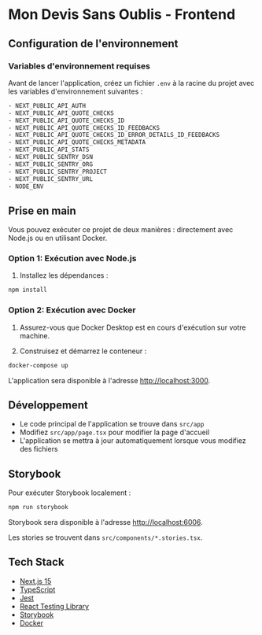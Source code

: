 # Mon Devis Sans Oublis - Frontend

## Configuration de l'environnement

### Variables d'environnement requises

Avant de lancer l'application, créez un fichier `.env` à la racine du projet avec les variables d'environnement suivantes :

```bash copy
- NEXT_PUBLIC_API_AUTH
- NEXT_PUBLIC_API_QUOTE_CHECKS
- NEXT_PUBLIC_API_QUOTE_CHECKS_ID
- NEXT_PUBLIC_API_QUOTE_CHECKS_ID_FEEDBACKS
- NEXT_PUBLIC_API_QUOTE_CHECKS_ID_ERROR_DETAILS_ID_FEEDBACKS
- NEXT_PUBLIC_API_QUOTE_CHECKS_METADATA
- NEXT_PUBLIC_API_STATS
- NEXT_PUBLIC_SENTRY_DSN
- NEXT_PUBLIC_SENTRY_ORG
- NEXT_PUBLIC_SENTRY_PROJECT
- NEXT_PUBLIC_SENTRY_URL
- NODE_ENV
```

## Prise en main

Vous pouvez exécuter ce projet de deux manières : directement avec Node.js ou en utilisant Docker.

### Option 1: Exécution avec Node.js

1. Installez les dépendances :

```bash copy
npm install
```

### Option 2: Exécution avec Docker

1. Assurez-vous que Docker Desktop est en cours d'exécution sur votre machine.

2. Construisez et démarrez le conteneur :

```bash copy
docker-compose up
```

L'application sera disponible à l'adresse [http://localhost:3000](http://localhost:3000).

## Développement

- Le code principal de l'application se trouve dans `src/app`
- Modifiez `src/app/page.tsx` pour modifier la page d'accueil
- L'application se mettra à jour automatiquement lorsque vous modifiez des fichiers

## Storybook

Pour exécuter Storybook localement :

```bash copy
npm run storybook
```

Storybook sera disponible à l'adresse [http://localhost:6006](http://localhost:6006).

Les stories se trouvent dans `src/components/*.stories.tsx`.

## Tech Stack

- [Next.js 15](https://nextjs.org/)
- [TypeScript](https://www.typescriptlang.org/)
- [Jest](https://jestjs.io/)
- [React Testing Library](https://testing-library.com/react)
- [Storybook](https://storybook.js.org/)
- [Docker](https://www.docker.com/)
